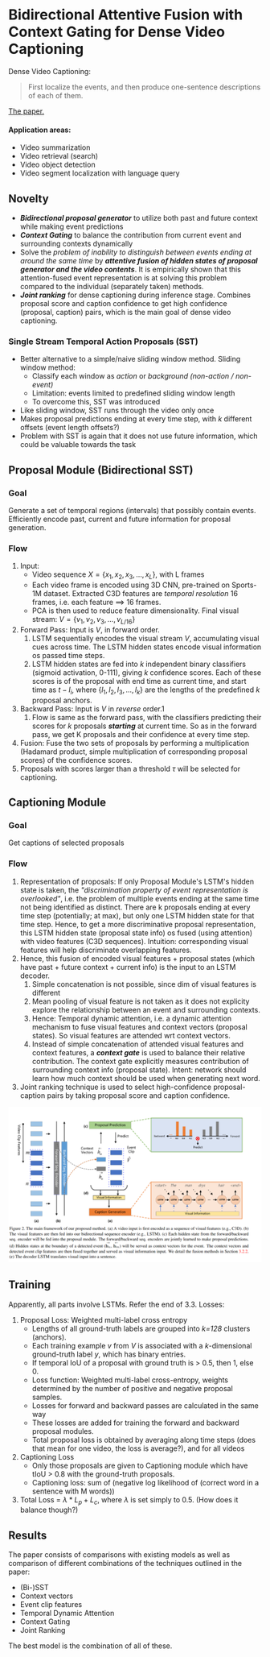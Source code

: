 # Bidirectional Attentive Fusion with Context Gating for Dense Video Captioning
Dense Video Captioning: 
> First localize the events, and then produce one-sentence descriptions of each of them. 

[The paper.](https://arxiv.org/abs/1804.00100)

#### Application areas:
* Video summarization
* Video retrieval (search)
* Video object detection
* Video segment localization with language query

## Novelty
- ***Bidirectional proposal generator*** to utilize both past and future context while making event predictions
- ***Context Gating*** to balance the contribution from current event and surrounding contexts dynamically
- Solve the *problem of inability to distinguish between events ending at around the same time* by ***attentive fusion of hidden states of proposal generator and the video contents***. It is empirically shown that this attention-fused event representation is at solving this problem compared to the individual (separately taken) methods.
- ***Joint ranking*** for dense captioning during inference stage. Combines proposal score and caption confidence to get high confidence (proposal, caption) pairs, which is the main goal of dense video captioning.

### Single Stream Temporal Action Proposals (SST)
- Better alternative to a simple/naive sliding window method. 
Sliding window method:
	- Classify each window as *action* or *background (non-action / non-event)*
	- Limitation: events limited to predefined sliding window length
	- To overcome this, SST was introduced
- Like sliding window, SST runs through the video only once
- Makes proposal predictions ending at every time step, with *k* different offsets (event length offsets?)
- Problem with SST is again that it does not use future information, which could be valuable towards the task


## Proposal Module (Bidirectional SST)
### Goal
Generate a set of temporal regions (intervals) that possibly contain events. Efficiently encode past, current and future information for proposal generation.

### Flow
1. Input: 
	- Video sequence $X = \{x_1, x_2, x_3, ..., x_L\}$, with L frames
	- Each video frame is encoded using 3D CNN, pre-trained on Sports-1M dataset. Extracted C3D features are *temporal resolution* 16 frames, i.e. each feature ==> 16 frames.
	- PCA is then used to reduce feature dimensionality. Final visual stream: $V = \{v_1, v_2, v_3, ..., v_{L/16}\}$
2. Forward Pass: Input is $V$, in forward order.
	1. LSTM sequentially encodes the visual stream $V$, accumulating visual cues across time. The LSTM hidden states encode visual information os passed time steps.
	2. LSTM hidden states are fed into *k* independent binary classifiers (sigmoid activation, 0-111), giving *k* confidence scores. Each of these scores is of the proposal with end time as current time, and start time as $t - l_i$, where $\{l_1, l_2, l_3, ..., l_k\}$ are the lengths of the predefined *k* proposal anchors.
3. Backward Pass: Input is $V$ in *reverse* order.1
	1. Flow is same as the forward pass, with the classifiers predicting their scores for *k* proposals ***starting*** at current time. So as in the forward pass, we get K proposals and their confidence at every time step.
4. Fusion: Fuse the two sets of proposals by performing a multiplication (Hadamard product, simple multiplication of corresponding proposal scores) of the confidence scores.
5. Proposals with scores larger than a threshold $\tau$ will be selected for captioning.

## Captioning Module
### Goal
Get captions of selected proposals

### Flow
1. Representation of proposals: If only Proposal Module's LSTM's hidden state is taken, the *"discrimination property of event representation is overlooked"*, i.e. the problem of multiple events ending at the same time not being identified as distinct. There are k proposals ending at every time step (potentially; at max), but only one LSTM hidden state for that time step. Hence, to get a more discriminative proposal representation, this LSTM hidden state (proposal state info) os fused (using attention) with video features (C3D sequences). Intuition: corresponding visual features will help discriminate overlapping features.
2. Hence, this fusion of encoded visual features + proposal states (which have past + future context + current info) is the input to an LSTM decoder. 
	1. Simple concatenation is not possible, since dim of visual features is different
	2. Mean pooling of visual feature is not taken as it does not explicity explore the relationship between an event and surrounding contexts.
	3. Hence: Temporal dynamic attention, i.e. a dynamic attention mechanism to fuse visual features and context vectors (proposal states). So visual features are attended wrt context vectors.
	4. Instead of simple concatenation of attended visual features and context features, a ***context gate*** is used to balance their relative contribution. The context gate explicitly measures contribution of surrounding context info (proposal state). Intent: network should learn how much context should be used when generating next word.
3. Joint ranking technique is used to select high-confidence proposal-caption pairs by taking proposal score and caption confidence.

![](assets/Pasted%20image%2020210730144049.png)

## Training
Apparently, all parts involve LSTMs. Refer the end of 3.3.
Losses:
1. Proposal Loss: Weighted multi-label cross entropy
	- Lengths of all ground-truth labels are grouped into *k=128* clusters (anchors).
	- Each training example $v$ from $V$ is associated with a *k*-dimensional ground-truth label *y*, which has binary entries.
	- If temporal IoU of a proposal with ground truth is > 0.5, then 1, else 0.
	- Loss function: Weighted multi-label cross-entropy, weights determined by the number of positive and negative proposal samples.
	- Losses for forward and backward passes are calculated in the same way
	- These losses are added for training the forward and backward proposal modules.
	- Total proposal loss is obtained by averaging along time steps (does that mean for one video, the loss is average?), and for all videos
2. Captioning Loss
	- Only those proposals are given to Captioning module which have tIoU > 0.8 with the ground-truth proposals.
	- Captioning loss: sum of (negative log likelihood of (correct word in  a sentence with M words))
3. Total Loss = $\lambda * L_p + L_c$, where $\lambda$ is set simply to 0.5. (How does it balance though?)

## Results
The paper consists of comparisons with existing models as well as comparison of different combinations of the techniques outlined in the paper:
- (Bi-)SST
- Context vectors
- Event clip features
- Temporal Dynamic Attention
- Context Gating
- Joint Ranking

The best model is the combination of all of these.